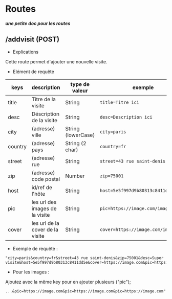 # Routes
##### une petite doc pour les routes

## /addvisit (POST)
* Explications

Cette route permet d'ajouter une nouvelle visite.

* Elément de requête

|keys|description|type de valeur|exemple|nombre|
|----|----|----|----|----|
|title|Titre de la visite|String|`title=Titre ici`|1|
|desc|Déscription de la visite|String|`desc=Description ici`|1|
|city|(adresse) ville|String (lowerCase)|`city=paris`|1|
|country|(adresse) pays|String (2 char)|`country=fr`|1|
|street|(adresse) rue|String|`street=43 rue saint-denis`|1|
|zip|(adresse) code postal|Number|`zip=75001`|1|
|host|id/ref de l'hôte|String|`host=5e5f997d9b80313c8411dd5e`|1|
|pic|les url des images de la visite|String|`pic=https://image.com/image.png`|1>=|
|cover|les url de la cover de la visite|String|`cover=https://image.com/image.png`|1|


* Exemple de requête :
```
"city=paris&country=fr&street=43 rue saint-denis&zip=75001&desc=Super visite&host=5e5f997d9b80313c8411dd5e&cover=https://image.com&pic=https://image.com&pic=https://image.com"
```

* Pour les images :

Ajoutez avec la même key pour en ajouter plusieurs ("pic"); 
```
...&pic=https://image.com&pic=https://image.com&pic=https://image.com"
```
